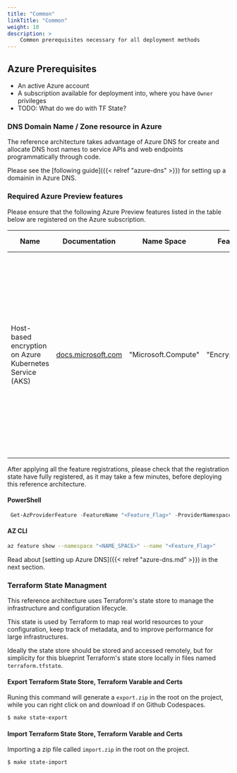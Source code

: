 ```yaml
---
title: "Common"
linkTitle: "Common"
weight: 10
description: >
    Common prerequisites necessary for all deployment methods
---
```


## Azure Prerequisites

* An active Azure account
* A subscription available for deployment into, where you have `Owner` privileges
* TODO: What do we do with TF State?

### DNS Domain Name / Zone resource in Azure

The reference architecture takes advantage of Azure DNS for create and allocate DNS host names to service APIs and web endpoints programmatically through code.

Please see the [following guide]({{< relref "azure-dns" >}}) for setting up a domainin in Azure DNS.

### Required Azure Preview features

Please ensure that the following Azure Preview features listed in the table below are registered on the Azure subscription.

| Name                                                    | Documentation                                                                                                              | Name Space          | Feature Flag       | Description                                                                                                                                                                                             | Azure PowerShell Command                                                                            | Azure CLI Command                                                               |
| ------------------------------------------------------- | -------------------------------------------------------------------------------------------------------------------------- | ------------------- | ------------------ | ------------------------------------------------------------------------------------------------------------------------------------------------------------------------------------------------------- | --------------------------------------------------------------------------------------------------- | ------------------------------------------------------------------------------- |
| Host-based encryption on Azure Kubernetes Service (AKS) | [docs.microsoft.com](https://docs.microsoft.com/en-us/azure/virtual-machines/linux/disks-enable-host-based-encryption-cli) | "Microsoft.Compute" | "EncryptionAtHost" | The data stored on the VM host of your AKS agent nodes' VMs is encrypted at rest and flows encrypted to the Storage service. This means the temp disks are encrypted at rest with platform-managed keys | `Register-AzProviderFeature -FeatureName "EncryptionAtHost" -ProviderNamespace "Microsoft.Compute"` | `az feature register --namespace "Microsoft.Compute" --name "EncryptionAtHost"` |

After applying all the feature registrations, please check that the registration state have fully registered, as it may take a few minutes, before deploying this reference architecture.

#### PowerShell

```PowerShell
 Get-AzProviderFeature -FeatureName "<Feature_Flag>" -ProviderNamespace "<NAME_SPACE>"
```

#### AZ CLI

```bash
az feature show --namespace "<NAME_SPACE>" --name "<Feature_Flag>"
```

Read about [setting up Azure DNS]({{< relref "azure-dns.md" >}}) in the next section.

### Terraform State Managment

This reference architecture uses Terraform's state store to manage the infrastructure and configuration lifecycle.

This state is used by Terraform to map real world resources to your configuration, keep track of metadata, and to improve performance for large infrastructures.

Ideally the state store should be stored and accessed remotely, but for simplicity for this blueprint Terraform's state store locally in files named `terraform.tfstate`.

#### Export Terraform State Store, Terraform Varable and Certs

Runing this command will generate a `export.zip` in the root on the project, while you can right click on and download if on Github Codespaces.

```bash
$ make state-export
```

#### Import Terraform State Store, Terraform Varable and Certs

Importing a zip file called `import.zip` in the root on the project.

```bash
$ make state-import
```

